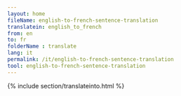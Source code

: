 ```yaml
---
layout: home
fileName: english-to-french-sentence-translation
translatein: english_to_french
from: en
to: fr
folderName : translate
lang: it
permalink: /it/english-to-french-sentence-translation
tool: english-to-french-sentence-translation
---
```

{% include section/translateinto.html %}